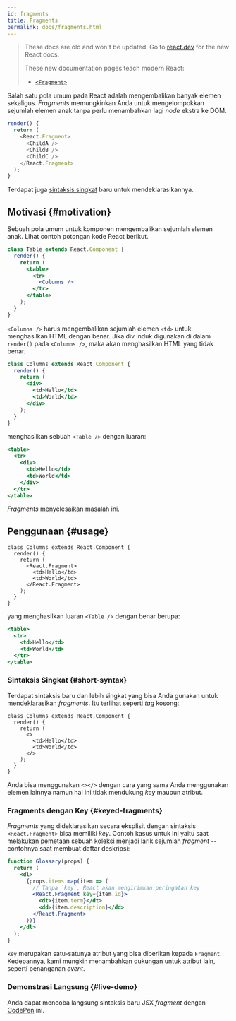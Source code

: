 ```yaml
---
id: fragments
title: Fragments
permalink: docs/fragments.html
---
```


<div class="scary">

> These docs are old and won't be updated. Go to [react.dev](https://react.dev/) for the new React docs.
> 
> These new documentation pages teach modern React:
>
> - [`<Fragment>`](https://react.dev/reference/react/Fragment)

</div>

Salah satu pola umum pada React adalah mengembalikan banyak elemen sekaligus. *Fragments* memungkinkan Anda untuk mengelompokkan sejumlah elemen anak tanpa perlu menambahkan lagi *node* ekstra ke DOM.

```js
render() {
  return (
    <React.Fragment>
      <ChildA />
      <ChildB />
      <ChildC />
    </React.Fragment>
  );
}
```

Terdapat juga [sintaksis singkat](#short-syntax) baru untuk mendeklarasikannya.

## Motivasi {#motivation}

Sebuah pola umum untuk komponen mengembalikan sejumlah elemen anak. Lihat contoh potongan kode React berikut.

```jsx
class Table extends React.Component {
  render() {
    return (
      <table>
        <tr>
          <Columns />
        </tr>
      </table>
    );
  }
}
```

`<Columns />` harus mengembalikan sejumlah elemen `<td>` untuk menghasilkan HTML dengan benar. Jika div induk digunakan di dalam `render()` pada `<Columns />`, maka akan menghasilkan HTML yang tidak benar.

```jsx
class Columns extends React.Component {
  render() {
    return (
      <div>
        <td>Hello</td>
        <td>World</td>
      </div>
    );
  }
}
```

menghasilkan sebuah `<Table />` dengan luaran:

```jsx
<table>
  <tr>
    <div>
      <td>Hello</td>
      <td>World</td>
    </div>
  </tr>
</table>
```

*Fragments* menyelesaikan masalah ini.

## Penggunaan {#usage}

```jsx{4,7}
class Columns extends React.Component {
  render() {
    return (
      <React.Fragment>
        <td>Hello</td>
        <td>World</td>
      </React.Fragment>
    );
  }
}
```

yang menghasilkan luaran `<Table />` dengan benar berupa:

```jsx
<table>
  <tr>
    <td>Hello</td>
    <td>World</td>
  </tr>
</table>
```

### Sintaksis Singkat {#short-syntax}

Terdapat sintaksis baru dan lebih singkat yang bisa Anda gunakan untuk mendeklarasikan *fragments*. Itu terlihat seperti *tag* kosong:

```jsx{4,7}
class Columns extends React.Component {
  render() {
    return (
      <>
        <td>Hello</td>
        <td>World</td>
      </>
    );
  }
}
```

Anda bisa menggunakan `<></>` dengan cara yang sama Anda menggunakan elemen lainnya namun hal ini tidak mendukung *key* maupun atribut.

### Fragments dengan Key {#keyed-fragments}

*Fragments* yang dideklarasikan secara eksplisit dengan sintaksis `<React.Fragment>` bisa memiliki *key*. Contoh kasus untuk ini yaitu saat melakukan pemetaan sebuah koleksi menjadi larik sejumlah *fragment* -- contohnya saat membuat daftar deskripsi:

```jsx
function Glossary(props) {
  return (
    <dl>
      {props.items.map(item => (
        // Tanpa `key`, React akan mengirimkan peringatan key
        <React.Fragment key={item.id}>
          <dt>{item.term}</dt>
          <dd>{item.description}</dd>
        </React.Fragment>
      ))}
    </dl>
  );
}
```

`key` merupakan satu-satunya atribut yang bisa diberikan kepada `Fragment`. Kedepannya, kami mungkin menambahkan dukungan untuk atribut lain, seperti penanganan *event*.

### Demonstrasi Langsung {#live-demo}

Anda dapat mencoba langsung sintaksis baru JSX *fragment* dengan [CodePen](https://codepen.io/reactjs/pen/VrEbjE?editors=1000) ini.
